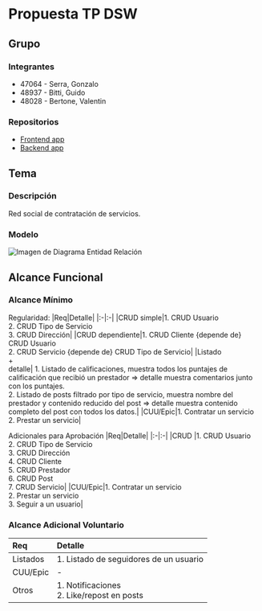 # Propuesta TP DSW

## Grupo
### Integrantes
* 47064 - Serra, Gonzalo
* 48937 - Bitti, Guido
* 48028 - Bertone, Valentin

### Repositorios
* [Frontend app](github.com/tonchiserra/services-dsw)
* [Backend app](github.com/tonchiserra/api-services-dsw)

## Tema
### Descripción
Red social de contratación de servicios.

### Modelo
![Imagen de Diagrama Entidad Relación](https://drive.google.com/file/d/1ptEQxyAbnv-1uzNrHGa9wbfU5mzrEZ5Y/view?usp=sharing)

## Alcance Funcional 

### Alcance Mínimo

Regularidad:
|Req|Detalle|
|:-|:-|
|CRUD simple|1. CRUD Usuario<br>2. CRUD Tipo de Servicio<br>3. CRUD Dirección|
|CRUD dependiente|1. CRUD Cliente {depende de} CRUD Usuario<br>2. CRUD Servicio {depende de} CRUD Tipo de Servicio|
|Listado<br>+<br>detalle| 1. Listado de calificaciones, muestra todos los puntajes de calificación que recibió un prestador => detalle muestra comentarios junto con los puntajes.<br> 2. Listado de posts filtrado por tipo de servicio, muestra nombre del prestador y contenido reducido del post => detalle muestra contenido completo del post con todos los datos.|
|CUU/Epic|1. Contratar un servicio<br>2. Prestar un servicio|


Adicionales para Aprobación
|Req|Detalle|
|:-|:-|
|CRUD |1. CRUD Usuario<br>2. CRUD Tipo de Servicio<br>3. CRUD Dirección<br>4. CRUD Cliente<br>5. CRUD Prestador<br>6. CRUD Post<br>7. CRUD Servicio|
|CUU/Epic|1. Contratar un servicio<br>2. Prestar un servicio<br>3. Seguir a un usuario|


### Alcance Adicional Voluntario

|Req|Detalle|
|:-|:-|
|Listados |1. Listado de seguidores de un usuario|
|CUU/Epic|-|
|Otros|1. Notificaciones<br> 2. Like/repost en posts|
